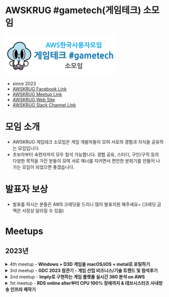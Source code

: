 <!-- markdownlint-disable-file -->
# AWSKRUG #gametech(게임테크) 소모임

<img src="awskrug_gametech_logo.png" width="350"/>

- since 2023
- [AWSKRUG Facebook Link](https://www.facebook.com/groups/awskrug/)
- [AWSKRUG Meetup Link](https://www.meetup.com/ko-KR/awskrug/)
- [AWSKRUG Web Site](http://www.awskr.org/)
- [AWSKRUG Slack Channel LInk](http://awskrug.slack.com)


# 모임 소개

- AWSKRUG 게임테크 소모임은 게임 개발자들이 모여 서로의 경험과 지식을 공유하는 모임입니다.
- 초보자부터 숙련자까지 모두 참석 가능합니다. 경험 공유, 스터디, 구인/구직 등의 다양한 목적을 가진 분들이 모여 서로 매너를 지키면서 편안한 분위기를 만들어 나가는 모임이 되었으면 좋겠습니다.

# 발표자 보상

- 발표를 하시는 분들은 AWS 크레딧을 드리니 많이 발표지원 해주세요~ (크레딧 금액은 사정상 달라질 수 있음)

# Meetups

## 2023년

<details>
  <summary>4th meetup - <b>Windows + D3D 게임을 macOS/iOS + metal로 포팅하기</b></summary>

  ### `4th meetup`
  - **주최**
    - [2023년 08월 30일 / 데브시스터즈](https://www.meetup.com/awskrug/events/295065329/)
  - **주제**
    - 발표 
      - [`유영천`](https://www.youtube.com/@megayuchi)님 - [Windows + D3D 게임을 macOS/iOS + metal로 포팅하기](https://www.youtube.com/watch?v=YzywKct1yHU)
  
  &nbsp;&nbsp;&nbsp;&nbsp;&nbsp;&nbsp;&nbsp;&nbsp;
  <img src="https://secure.meetupstatic.com/photos/event/c/4/8/3/highres_515510307.jpeg" width="350"/>
  <img src="https://secure.meetupstatic.com/photos/event/c/4/8/4/highres_515510308.jpeg" width="350"/>
  <br />
  &nbsp;&nbsp;&nbsp;&nbsp;&nbsp;&nbsp;&nbsp;&nbsp;
  <img src="https://secure.meetupstatic.com/photos/event/c/4/8/6/highres_515510310.jpeg" width="350"/>
  <img src="https://secure.meetupstatic.com/photos/event/c/4/8/8/highres_515510312.jpeg" width="350"/>
  <br />
  &nbsp;&nbsp;&nbsp;&nbsp;&nbsp;&nbsp;&nbsp;&nbsp;
  <img src="https://secure.meetupstatic.com/photos/event/c/4/8/9/highres_515510313.jpeg" width="350"/>
  <img src="https://secure.meetupstatic.com/photos/event/c/4/8/a/highres_515510314.jpeg" width="350"/>
</details>

<details>
  <summary>3rd meetup - <b>GDC 2023 참관기 - 게임 산업 비즈니스/기술 트렌드 및 참석후기</b></summary>

  ### `3rd meetup`
  - **주최**
    - [2023년 06월 28일 / 데브시스터즈](https://www.meetup.com/ko-KR/awskrug/events/293927671/)
  - **주제**
    - 발표 
      - [`김현민(hyunmin)`](https://www.meetup.com/ko-KR/awskrug/members/194461433/profile/)님 - GDC 2023 참관기 - 게임 산업 비즈니스/기술 트렌드 및 참석후기
  
  &nbsp;&nbsp;&nbsp;&nbsp;&nbsp;&nbsp;&nbsp;&nbsp;
  <img src="https://secure.meetupstatic.com/photos/event/2/b/2/0/highres_514031040.webp" width="350"/>
  <img src="https://secure.meetupstatic.com/photos/event/2/b/1/e/highres_514031038.webp" width="350"/>
  <br />
  &nbsp;&nbsp;&nbsp;&nbsp;&nbsp;&nbsp;&nbsp;&nbsp;
  <img src="https://secure.meetupstatic.com/photos/event/2/b/1/f/highres_514031039.webp" width="350"/>
</details>

<details>
  <summary>2nd meetup - <b>Imply로 구현하는 게임 플랫폼 실시간 360 분석 on AWS</b></summary>

  ### `2nd meetup`
  - **주최**
    - [2023년 04월 25일 / 메가존클라우드](https://www.meetup.com/ko-KR/awskrug/events/292744560/)
  - **주제**
    - 발표 
      - [`이기훈(Imply)`]()님 - [Imply로 구현하는 게임 플랫폼 실시간 360 분석 on AWS](./keynotes/Imply_게임테크_밋업_2023-04-25.pdf)
  
  &nbsp;&nbsp;&nbsp;&nbsp;&nbsp;&nbsp;&nbsp;&nbsp;
  <img src="https://secure.meetupstatic.com/photos/event/a/3/b/d/highres_512381917.webp" width="350"/>
  <img src="https://secure.meetupstatic.com/photos/event/a/3/b/f/highres_512381919.webp" width="350"/>
  <br />
</details>

<details>
  <summary>1st meetup - <b>RDS online alter부터 CPU 100% 장애까지 & 데브시스터즈 사내방송 인프라 제작기</b></summary>

  ### `1st meetup`
  - **주최**
    - [2023년 03월 28일 / 데브시스터즈](https://www.meetup.com/awskrug/events/292003339)
  - **주제**
    - 발표 1
      - [`황재영(데브시스터즈)`]()님 - [RDS online alter부터 CPU 100% 장애까지](./keynotes/RDS_online_alter부터_CPU_100%25_장애까지.pdf)
    - 발표 2
      - [`이상유(데브시스터즈)`]()님 - [데브시스터즈 사내방송 인프라 제작기](./keynotes/데브시스터즈_사내방송_인프라_제작기.pptx.pdf)

  &nbsp;&nbsp;&nbsp;&nbsp;&nbsp;&nbsp;&nbsp;&nbsp;
  <img src="https://secure.meetupstatic.com/photos/event/1/d/9/highres_511680473.webp" width="350"/>
  <br />
  &nbsp;&nbsp;&nbsp;&nbsp;&nbsp;&nbsp;&nbsp;&nbsp;
  <img src="https://secure.meetupstatic.com/photos/event/4/2/7/highres_511681063.webp" width="350"/>
  <img src="https://secure.meetupstatic.com/photos/event/4/2/8/highres_511681064.webp" width="350"/>
  <br />
  &nbsp;&nbsp;&nbsp;&nbsp;&nbsp;&nbsp;&nbsp;&nbsp;
  <img src="https://secure.meetupstatic.com/photos/event/1/d/8/highres_511680472.webp" width="350"/>
  <img src="https://secure.meetupstatic.com/photos/event/4/0/3/highres_511681027.webp" width="350"/>
</details>


